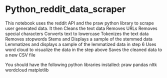 # Python_reddit_data_scraper
This notebook uses the reddit API and the praw python library to scrape user generated data.
It then Cleans the text data
 Removes URLs
 Removes special characters
 Converts text to lowercase
 Tokenizes the text data
 Removes stopwords
 Stems and Displays a sample of the stemmed data
 Lemmatizes and displays a sample of the lemmatized data in step 6
 Uses word cloud to visualize the data in the step above
 Saves the cleaned data to a new CSV file
 
 You should have the following python libraries installed:
 praw
 pandas
 nltk
 wordcloud
 matplotlib
